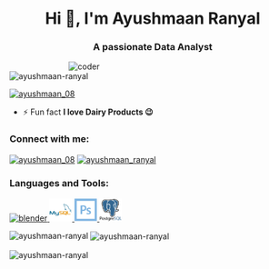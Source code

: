 <h1 align="center">Hi 👋, I'm Ayushmaan Ranyal</h1>
<h3 align="center">A passionate Data Analyst</h3>
<img align="right"alt="coder"width="400"src=https://media3.giphy.com/media/qgQUggAC3Pfv687qPC/giphy.gif

<p align="left"> <img src="https://komarev.com/ghpvc/?username=ayushmaan-ranyal&label=Profile%20views&color=0e75b6&style=flat" alt="ayushmaan-ranyal" /> </p>

<p align="left"> <a href="https://twitter.com/ayushmaan_08" target="blank"><img src="https://img.shields.io/twitter/follow/ayushmaan_08?logo=twitter&style=for-the-badge" alt="ayushmaan_08" /></a> </p>

- ⚡ Fun fact **I love Dairy Products 😉**

<h3 align="left">Connect with me:</h3>
<p align="left">
<a href="https://twitter.com/ayushmaan_08" target="blank"><img align="center" src="https://raw.githubusercontent.com/rahuldkjain/github-profile-readme-generator/master/src/images/icons/Social/twitter.svg" alt="ayushmaan_08" height="30" width="40" /></a>
<a href="https://instagram.com/ayushmaan_ranyal" target="blank"><img align="center" src="https://raw.githubusercontent.com/rahuldkjain/github-profile-readme-generator/master/src/images/icons/Social/instagram.svg" alt="ayushmaan_ranyal" height="30" width="40" /></a>
</p>

<h3 align="left">Languages and Tools:</h3>
<p align="left"> <a href="https://www.blender.org/" target="_blank" rel="noreferrer"> <img src="https://download.blender.org/branding/community/blender_community_badge_white.svg" alt="blender" width="40" height="40"/> </a> <a href="https://www.mysql.com/" target="_blank" rel="noreferrer"> <img src="https://raw.githubusercontent.com/devicons/devicon/master/icons/mysql/mysql-original-wordmark.svg" alt="mysql" width="40" height="40"/> </a> <a href="https://www.photoshop.com/en" target="_blank" rel="noreferrer"> <img src="https://raw.githubusercontent.com/devicons/devicon/master/icons/photoshop/photoshop-line.svg" alt="photoshop" width="40" height="40"/> </a> <a href="https://www.postgresql.org" target="_blank" rel="noreferrer"> <img src="https://raw.githubusercontent.com/devicons/devicon/master/icons/postgresql/postgresql-original-wordmark.svg" alt="postgresql" width="40" height="40"/> </a> </p>

<p><img align="left" src="https://github-readme-stats.vercel.app/api/top-langs?username=ayushmaan-ranyal&show_icons=true&locale=en&layout=compact" alt="ayushmaan-ranyal" /></p>

<p>&nbsp;<img align="center" src="https://github-readme-stats.vercel.app/api?username=ayushmaan-ranyal&show_icons=true&locale=en" alt="ayushmaan-ranyal" /></p>

<p><img align="center" src="https://github-readme-streak-stats.herokuapp.com/?user=ayushmaan-ranyal&" alt="ayushmaan-ranyal" /></p>
